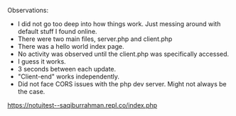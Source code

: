 Observations:
- I did not go too deep into how things work. Just messing around with default stuff I found online.
- There were two main files, server.php and client.php
- There was a hello world index page.
- No activity was observed until the client.php was specifically accessed.
- I guess it works.
- 3 seconds between each update.
- "Client-end" works independently.
- Did not face CORS issues with the php dev server. Might not always be the case.

https://notuitest--saqiburrahman.repl.co/index.php